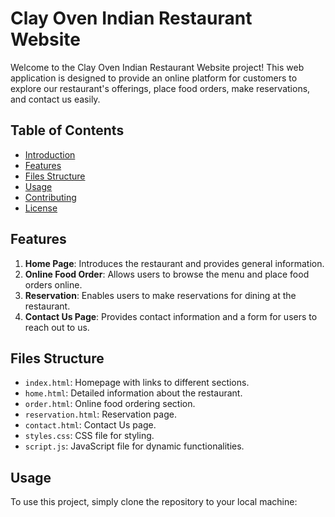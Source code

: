 # Clay Oven Indian Restaurant Website

Welcome to the Clay Oven Indian Restaurant Website project! This web application is designed to provide an online platform for customers to explore our restaurant's offerings, place food orders, make reservations, and contact us easily.

## Table of Contents

- [Introduction](#clay-oven-indian-restaurant-website)
- [Features](#features)
- [Files Structure](#files-structure)
- [Usage](#usage)
- [Contributing](#contributing)
- [License](#license)

## Features

1. **Home Page**: Introduces the restaurant and provides general information.
2. **Online Food Order**: Allows users to browse the menu and place food orders online.
3. **Reservation**: Enables users to make reservations for dining at the restaurant.
4. **Contact Us Page**: Provides contact information and a form for users to reach out to us.

## Files Structure

- `index.html`: Homepage with links to different sections.
- `home.html`: Detailed information about the restaurant.
- `order.html`: Online food ordering section.
- `reservation.html`: Reservation page.
- `contact.html`: Contact Us page.
- `styles.css`: CSS file for styling.
- `script.js`: JavaScript file for dynamic functionalities.

## Usage

To use this project, simply clone the repository to your local machine: